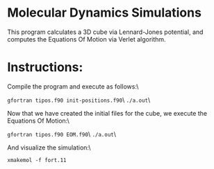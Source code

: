 # Molecular Dynamics Simulations
This program calculates a 3D cube via Lennard-Jones potential, and computes the Equations Of Motion via Verlet algorithm.

# Instructions:
Compile the program and execute as follows:\\

`gfortran tipos.f90 init-positions.f90`\\
`./a.out`\\

Now that we have created the initial files for the cube, we execute the Equations Of Motion:\\

`gfortran tipos.f90 EOM.f90`\\
`./a.out`\\

And visualize the simulation:\\

`xmakemol -f fort.11`
